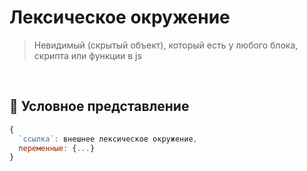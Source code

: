 # Лексическое окружение 
> Невидимый (скрытый объект), который есть у любого блока, скрипта или функции в js

<br>

  ## 🚩 Условное представление
```javascript
{
  `ссылка`: внешнее лексическое окружение,
  переменные: {...}
}
```
